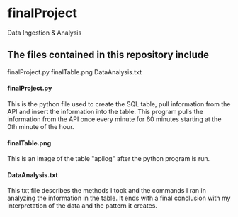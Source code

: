 # finalProject
Data Ingestion &amp; Analysis

## The files contained in this repository include
finalProject.py
finalTable.png
DataAnalysis.txt

#### finalProject.py
This is the python file used to create the SQL table, pull information from the API and insert the information into the table. This program pulls the information from the API once every minute for 60 minutes starting at the 0th minute of the hour.

#### finalTable.png
This is an image of the table "apilog" after the python program is run.

#### DataAnalysis.txt
This txt file describes the methods I took and the commands I ran in analyzing the information in the table. It ends with a final conclusion with my interpretation of the data and the pattern it creates. 
